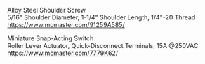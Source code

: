 Alloy Steel Shoulder Screw  
5/16" Shoulder Diameter, 1-1/4" Shoulder Length, 1/4"-20 Thread  
https://www.mcmaster.com/91259A585/

Miniature Snap-Acting Switch  
Roller Lever Actuator, Quick-Disconnect Terminals, 15A @250VAC
https://www.mcmaster.com/7779K62/
